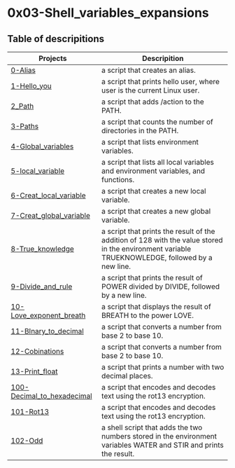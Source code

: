 # 0x03-Shell_variables_expansions

## Table of descripitions
| Projects | Descripition |
| -------- | ------------ |
|[0-Alias](0-alias) | a script that creates an alias. |
|[1-Hello_you](1-hello_you) | a script that prints hello user, where user is the current Linux user. |
|[2_Path](2-path) | a script that adds /action to the PATH. |
|[3-Paths](3-paths) | a script that counts the number of directories in the PATH. |
|[4-Global_variables](4-global_variables) | a script that lists environment variables. |
|[5-local_variable](5-local_variables) | a script that lists all local variables and environment variables, and functions. |
|[6-Creat_local_variable](6-create_local_variable) | a script that creates a new local variable. |
|[7-Creat_global_variable](7-create_global_variable) | a script that creates a new global variable. |
|[8-True_knowledge](8-true_knowledge) | a script that prints the result of the addition of 128 with the value stored in the environment variable TRUEKNOWLEDGE, followed by a new line. |
|[9-Divide_and_rule](9-divide_and_rule) | a script that prints the result of POWER divided by DIVIDE, followed by a new line. |
|[10-Love_exponent_breath](10-love_exponent_breath) | a script that displays the result of BREATH to the power LOVE. |
|[11-BInary_to_decimal](11-binary_to_decimal) |  a script that converts a number from base 2 to base 10. |
|[12-Cobinations](12-combinations) |  a script that converts a number from base 2 to base 10. |
|[13-Print_float](13-print_float) | a script that prints a number with two decimal places. |
|[100-Decimal_to_hexadecimal](100-decimal_to_hexadecimal) |  a script that encodes and decodes text using the rot13 encryption. |
|[101-Rot13](101-rot13) | a script that encodes and decodes text using the rot13 encryption. |
|[102-Odd](102-odd) | a shell script that adds the two numbers stored in the environment variables WATER and STIR and prints the result. |